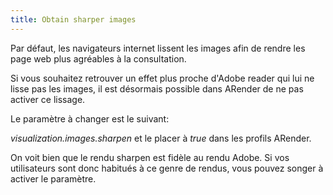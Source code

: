```yaml
---
title: Obtain sharper images
---
```


Par défaut, les navigateurs internet lissent les images afin de rendre
les page web plus agréables à la consultation.

Si vous souhaitez retrouver un effet plus proche d'Adobe reader qui lui
ne lisse pas les images, il est désormais possible dans ARender de ne
pas activer ce lissage.

Le paramètre à changer est le suivant:

*visualization.images.sharpen* et le placer à *true* dans les profils
ARender.

<!-- Commentaire nettoyé -->
<!-- Commentaire nettoyé -->
<!-- Commentaire nettoyé -->
<!-- Commentaire nettoyé -->

On voit bien que le rendu sharpen est fidèle au rendu Adobe. Si vos
utilisateurs sont donc habitués à ce genre de rendus, vous pouvez songer
à activer le paramètre.
